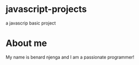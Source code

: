 # javascript-projects
a javascrip basic project
# About me
My name is benard njenga  and I am a passionate programmer!

